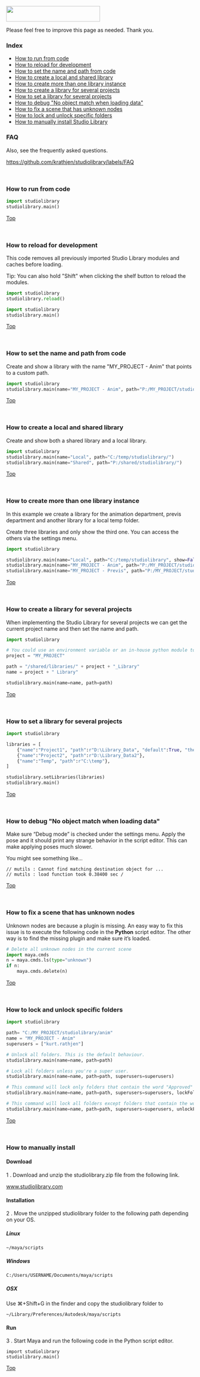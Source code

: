 [comment]: # "Please view this page using github: https://github.com/krathjen/studiolibrary/blob/master/DOCS.md"

<a name="top"></a>
<img src="./src/studiolibrary/resource/icons/header.png" width="252" height="42"/>

Please feel free to improve this page as needed. Thank you.

### Index

* [How to run from code](#jf82ksc)
* [How to reload for development](#gw4un1m)
* [How to set the name and path from code](#nc2dokp)
* [How to create a local and shared library](#k25lyqw)
* [How to create more than one library instance](#ou3nb4z)
* [How to create a library for several projects](#lvx2med)
* [How to set a library for several projects](#h2rz6Km)
* [How to debug "No object match when loading data"](#zi20df5)
* [How to fix a scene that has unknown nodes](#ufj2oi4)
* [How to lock and unlock specific folders](#we7zm9m)
* [How to manually install Studio Library](#qiot1k3)


### FAQ

Also, see the frequently asked questions.

https://github.com/krathjen/studiolibrary/labels/FAQ

<br>


### <a name="jf82ksc"></a> How to run from code

```python
import studiolibrary
studiolibrary.main()
```

[Top](#top)

<br>


### <a name="gw4un1m"></a> How to reload for development

This code removes all previously imported Studio Library modules and caches before loading.

Tip: You can also hold "Shift" when clicking the shelf button to reload the modules.

```python
import studiolibrary
studiolibrary.reload()

import studiolibrary
studiolibrary.main()
```

[Top](#top)

<br>


### <a name="nc2dokp"></a> How to set the name and path from code

Create and show a library with the name "MY_PROJECT - Anim" that points to a custom path.

```python
import studiolibrary
studiolibrary.main(name="MY_PROJECT - Anim", path="P:/MY_PROJECT/studiolibrary/anim")
```

[Top](#top)

<br>


### <a name="k25lyqw"></a> How to create a local and shared library

Create and show both a shared library and a local library.

```python
import studiolibrary
studiolibrary.main(name="Local", path="C:/temp/studiolibrary/")
studiolibrary.main(name="Shared", path="P:/shared/studiolibrary/")
```

[Top](#top)

<br>


### <a name="ou3nb4z"></a> How to create more than one library instance

In this example we create a library for the animation department, previs department and another library for a local temp folder.

Create three libraries and only show the third one. You can access the others via the settings menu.

```python
import studiolibrary

studiolibrary.main(name="Local", path="C:/temp/studiolibrary", show=False)
studiolibrary.main(name="MY_PROJECT - Anim", path="P:/MY_PROJECT/studiolibrary/anim", show=False)
studiolibrary.main(name="MY_PROJECT - Previs", path="P:/MY_PROJECT/studiolibrary/previs")
```

[Top](#top)

<br>


### <a name="lvx2med"></a> How to create a library for several projects

When implementing the Studio Library for several projects we can get the current project name and then set the name and path.

```python
import studiolibrary

# You could use an environment variable or an in-house python module to get the project name.
project = "MY_PROJECT"

path = "/shared/libraries/" + project + "_Library"
name = project + " Library"

studiolibrary.main(name=name, path=path)
```

[Top](#top)

<br>

### <a name="h2rz6Km"></a> How to set a library for several projects

```python
import studiolibrary

libraries = [
    {"name":"Project1", "path":r"D:\Library_Data", "default":True, "theme":{"accentColor":"rgb(0,200,100)"}},
    {"name":"Project2", "path":r"D:\Library_Data2"},
    {"name":"Temp", "path":r"C:\temp"},
]

studiolibrary.setLibraries(libraries)
studiolibrary.main()
```

[Top](#top)

<br>

### <a name="zi20df5"></a> How to debug "No object match when loading data"

Make sure “Debug mode” is checked under the settings menu. Apply the pose and it should print any strange behavior in the script editor. This can make applying poses much slower.

You might see something like...

```
// mutils : Cannot find matching destination object for ...
// mutils : load function took 0.38400 sec /
```

[Top](#top)

<br>


### <a name="ufj2oi4"></a> How to fix a scene that has unknown nodes

Unknown nodes are because a plugin is missing. An easy way to fix this issue is to execute the following code in the **Python** script editor. The other way is to find the missing plugin and make sure it’s loaded.


```python
# Delete all unknown nodes in the current scene
import maya.cmds
n = maya.cmds.ls(type="unknown")
if n:
    maya.cmds.delete(n)
```

[Top](#top)

<br>


### <a name="we7zm9m"></a> How to lock and unlock specific folders

```python
import studiolibrary

path= "C:/MY_PROJECT/studiolibrary/anim"
name = "MY_PROJECT - Anim"
superusers = ["kurt.rathjen"]

# Unlock all folders. This is the default behaviour.
studiolibrary.main(name=name, path=path)

# Lock all folders unless you're a super user.
studiolibrary.main(name=name, path=path, superusers=superusers)

# This command will lock only folders that contain the word "Approved" in their path.
studiolibrary.main(name=name, path=path, superusers=superusers, lockFolder="Approved")

# This command will lock all folders except folders that contain the words "Users" or "Shared" in their path.
studiolibrary.main(name=name, path=path, superusers=superusers, unlockFolder="Users|Shared")
```

[Top](#top)


<br>

### <a name="qiot1k3"></a> How to manually install


#### Download

1 . Download and unzip the studiolibrary.zip file from the following link.

www.studiolibrary.com

#### Installation

2 . Move the unzipped studiolibrary folder to the following path depending on your OS.


##### Linux

```~/maya/scripts```

##### Windows

```C:/Users/USERNAME/Documents/maya/scripts```

##### OSX

Use ⌘+Shift+G in the finder and copy the studiolibrary folder to

```~/Library/Preferences/Autodesk/maya/scripts```

#### Run

3 . Start Maya and run the following code in the Python script editor.

```
import studiolibrary
studiolibrary.main()
```

[Top](#top)
